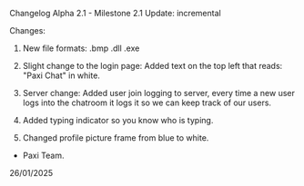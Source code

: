 Changelog
Alpha 2.1 - Milestone 2.1
Update: incremental

Changes:

1. New file formats:
  .bmp .dll .exe

2. Slight change to the login page:
   Added text on the top left that reads: "Paxi Chat" in white.

3. Server change: Added user join logging to server, every time a new user logs into the chatroom it logs it so we can keep track of our users.

4. Added typing indicator so you know who is typing.

5. Changed profile picture frame from blue to white.

- Paxi Team.

26/01/2025